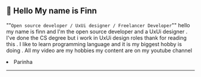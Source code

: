 ## 🌟 Hello My name is Finn
""``Open source developer / UxUi designer / Freelancer Developer``""
hello my name is finn and I'm the open source developer and a UxUi designer . I've done the CS degree but i work in UxUi design roles thank for reading this . I like to learn programming language and it is my biggest hobby is doing . All my video are my hobbies my content are on my youtube channel <li src="https://www.youtube.com/@ParinhaHong">Parinha</li>
____________________________________________
